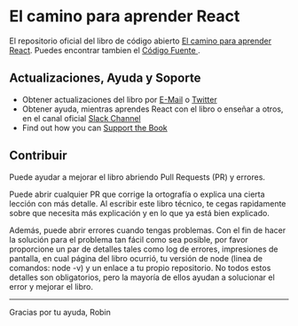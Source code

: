 # El camino para aprender React

El repositorio oficial del libro de código abierto [El camino para aprender React](https://www.robinwieruch.de/the-road-to-learn-react/). Puedes encontrar tambien el [Código Fuente ](https://github.com/rwieruch/hackernews-client).

## Actualizaciones, Ayuda y Soporte

* Obtener actualizaciones del libro por [E-Mail](https://www.getrevue.co/profile/rwieruch) o [Twitter](https://twitter.com/rwieruch)
* Obtener ayuda, mientras aprendes React con el libro o enseñar a otros, en el canal oficial [Slack Channel](https://slack-the-road-to-learn-react.wieruch.com/)
* Find out how you can [Support the Book](https://www.robinwieruch.de/about/)

## Contribuir

Puede ayudar a mejorar el libro abriendo Pull Requests (PR) y errores.

Puede abrir cualquier PR que corrige la ortografía o explica una cierta lección con más detalle. Al escribir este libro técnico, te cegas rapidamente sobre que necesita más explicación y en lo que ya está bien explicado.

Además, puede abrir errores cuando tengas problemas. Con el fin de hacer la solución para el problema tan fácil como sea posible, por favor proporcione un par de detalles tales como log de errores, impresiones de pantalla, en cual página del libro ocurrió, tu versión de node (linea de comandos: node -v) y un enlace a tu propio repositorio. No todos estos detalles son obligatorios, pero la mayoría de ellos ayudan a solucionar el error y mejorar el libro.

---

Gracias por tu ayuda,
Robin
